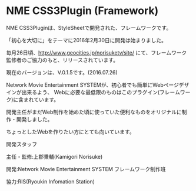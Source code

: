 # NME CSS3Plugin (Framework)
NME CSS3Pluginは、StyleSheetで開発された、フレームワークです。


「初心を大切に」をテーマに2016年2月30日に開発は始まりました。


毎月26日頃、http://www.geocities.jp/norisuketv/site/
にて、フレームワーク監修者のご協力のもと、リリースされています。


現在のバージョンは、V.0.1.5です。(2016.07.26)


Network Movie Entertainment SYSTEMが、初心者でも簡単にWebページデザインが出来るよう、
Webに必要な最低限のものはこのプラグイン(フレームワーク)に含まれています。

開発主任がまだWeb制作を始めた頃に使っていた便利なものをオリジナルに制作・開発しました。

ちょっとしたWebを作りたい方にとても向いています。


開発スタッフ


主任・監修:上郡乗輔(Kamigori Norisuke)


開発:Network Movie Entertainment  SYSTEM  フレームワーク制作班


協力:RIS(Ryoukin Infomation Station)

